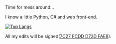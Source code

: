 Time for mess around...

I know a little Python, C# and web front-end.

[![Top Langs](https://github-readme-stats.vercel.app/api/top-langs/?username=ZhaoFJx&layout=compact)](https://github.com/anuraghazra/github-readme-stats)

All my edits will be signed([7C27 FCDD D72D FAE8](https://github.com/ZhaoFJx/ZhaoFJx/blob/main/ZhaoFJx%20–%20Public.asc)).
